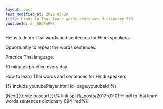 ```yaml
---
layout: post
last_modified_at: 2021-03-29
title: Hindi to Thai learn words sentences dictionary 513 
youtubeId: d-_5BoFoPH8
---
```

 
 
Helps to learn Thai words and sentences for Hindi speakers.

Opportunitiy to repeat the words sentences. 

Practice Thai language. 
 
10 minutes practice every day. 
 
How to learn Thai words and sentences for Hindi speakers 
 
{% include youtubePlayer.html id=page.youtubeId %}
 
 
[Next]({{ site.baseurl }}{% link  split1/_posts/2017-01-01-Hindi to thai learn words sentences dictionary 694 .md%})
 
